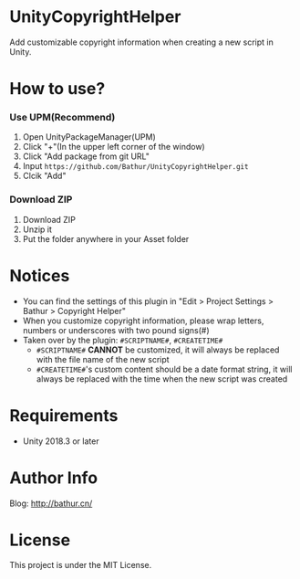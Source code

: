 # UnityCopyrightHelper
Add customizable copyright information when creating a new script in Unity.
# How to use?
### Use UPM(**Recommend**)
1. Open UnityPackageManager(UPM)
2. Click "+"(In the upper left corner of the window)
3. Click "Add package from git URL"
4. Input `https://github.com/Bathur/UnityCopyrightHelper.git`
5. Clcik "Add"
### Download ZIP
1. Download ZIP
2. Unzip it
3. Put the folder anywhere in your Asset folder
# Notices
- You can find the settings of this plugin in "Edit > Project Settings > Bathur > Copyright Helper"
- When you customize copyright information, please wrap letters, numbers or underscores with two pound signs(#)
- Taken over by the plugin: `#SCRIPTNAME#`, `#CREATETIME#`
  - `#SCRIPTNAME#` **CANNOT** be customized, it will always be replaced with the file name of the new script
  - `#CREATETIME#`'s custom content should be a date format string, it will always be replaced with the time when the new script was created
# Requirements
- Unity 2018.3 or later
# Author Info
Blog: http://bathur.cn/
# License
This project is under the MIT License.
